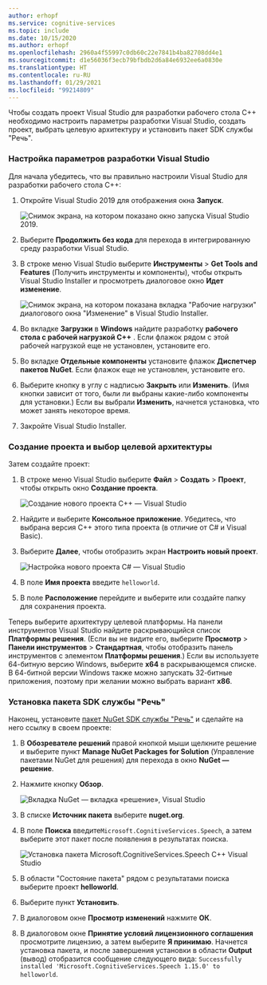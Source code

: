 ```yaml
---
author: erhopf
ms.service: cognitive-services
ms.topic: include
ms.date: 10/15/2020
ms.author: erhopf
ms.openlocfilehash: 2960a4f55997c0db60c22e7841b4ba82708dd4e1
ms.sourcegitcommit: d1e56036f3ecb79bfbdb2d6a84e6932ee6a0830e
ms.translationtype: HT
ms.contentlocale: ru-RU
ms.lasthandoff: 01/29/2021
ms.locfileid: "99214809"
---
```

Чтобы создать проект Visual Studio для разработки рабочего стола C++ необходимо настроить параметры разработки Visual Studio, создать проект, выбрать целевую архитектуру и установить пакет SDK службы "Речь".

### <a name="set-up-visual-studio-development-options"></a>Настройка параметров разработки Visual Studio

Для начала убедитесь, что вы правильно настроили Visual Studio для разработки рабочего стола C++:

1. Откройте Visual Studio 2019 для отображения окна **Запуск**.

   ![Снимок экрана, на котором показано окно запуска Visual Studio 2019.](../articles/cognitive-services/Speech-Service/media/sdk/vs-start-window.png)

1. Выберите **Продолжить без кода** для перехода в интегрированную среду разработки Visual Studio.

1. В строке меню Visual Studio выберите **Инструменты** > **Get Tools and Features** (Получить инструменты и компоненты), чтобы открыть Visual Studio Installer и просмотреть диалоговое окно **Идет изменение**.

   ![Снимок экрана, на котором показана вкладка "Рабочие нагрузки" диалогового окна "Изменение" в Visual Studio Installer.](../articles/cognitive-services/Speech-Service/media/sdk/vs-enable-cpp-workload.png)

1. Во вкладке **Загрузки**  в **Windows** найдите разработку **рабочего стола с рабочей нагрузкой C++** . Если флажок рядом с этой рабочей нагрузкой еще не установлен, установите его.

1. Во вкладке **Отдельные компоненты** установите флажок **Диспетчер пакетов NuGet**. Если флажок еще не установлен, установите его.

1. Выберите кнопку в углу с надписью **Закрыть** или **Изменить**. (Имя кнопки зависит от того, были ли выбраны какие-либо компоненты для установки.) Если вы выбрали **Изменить**, начнется установка, что может занять некоторое время.

1. Закройте Visual Studio Installer.

### <a name="create-the-project-and-select-the-target-architecture"></a>Создание проекта и выбор целевой архитектуры

Затем создайте проект:

1. В строке меню Visual Studio выберите **Файл** > **Создать** > **Проект**, чтобы открыть окно **Создание проекта**.

   ![Создание нового проекта C++ — Visual Studio](../articles/cognitive-services/Speech-Service/media/sdk/qs-cpp-windows-01-new-console-app.png)

1. Найдите и выберите **Консольное приложение**. Убедитесь, что выбрана версия C++ этого типа проекта (в отличие от C# и Visual Basic).

1. Выберите **Далее**, чтобы отобразить экран **Настроить новый проект**.

   ![Настройка нового проекта C# — Visual Studio](../articles/cognitive-services/Speech-Service/media/sdk/vs-enable-cpp-configure-your-new-project.png)

1. В поле **Имя проекта** введите `helloworld`.

1. В поле **Расположение** перейдите и выберите или создайте папку для сохранения проекта.

Теперь выберите архитектуру целевой платформы. На панели инструментов Visual Studio найдите раскрывающийся список **Платформы решения**. (Если вы не видите его, выберите **Просмотр** > **Панели инструментов** > **Стандартная**, чтобы отобразить панель инструментов с элементом **Платформы решения**.) Если вы используете 64-битную версию Windows, выберите **x64** в раскрывающемся списке. В 64-битной версии Windows также можно запускать 32-битные приложения, поэтому при желании можно выбрать вариант **x86**.

### <a name="install-the-speech-sdk"></a>Установка пакета SDK службы "Речь"

Наконец, установите [пакет NuGet SDK службы "Речь"](https://aka.ms/csspeech/nuget) и сделайте на него ссылку в своем проекте:

1. В **Обозревателе решений** правой кнопкой мыши щелкните решение и выберите пункт **Manage NuGet Packages for Solution** (Управление пакетами NuGet для решения) для перехода в окно **NuGet — решение**.

1. Нажмите кнопку **Обзор**.

   ![Вкладка NuGet — вкладка «решение», Visual Studio](../articles/cognitive-services/Speech-Service/media/sdk/qs-cpp-windows-03-manage-nuget-packages.png)

1. В списке **Источник пакета** выберите **nuget.org**.

1. В поле **Поиска** введите`Microsoft.CognitiveServices.Speech`, а затем выберите этот пакет после появления в результатах поиска.

   ![Установка пакета Microsoft.CognitiveServices.Speech C++ Visual Studio](../articles/cognitive-services/Speech-Service/media/sdk/qs-cpp-windows-04-nuget-install-1.0.0.png)

1. В области "Состояние пакета" рядом с результатами поиска выберите проект **helloworld**.

1. Выберите пункт **Установить**.

1. В диалоговом окне **Просмотр изменений** нажмите **ОК**.

1. В диалоговом окне **Принятие условий лицензионного соглашения** просмотрите лицензию, а затем выберите **Я принимаю**. Начнется установка пакета, и после завершения установки в области **Output** (вывод) отобразится сообщение следующего вида: `Successfully installed 'Microsoft.CognitiveServices.Speech 1.15.0' to helloworld`.
